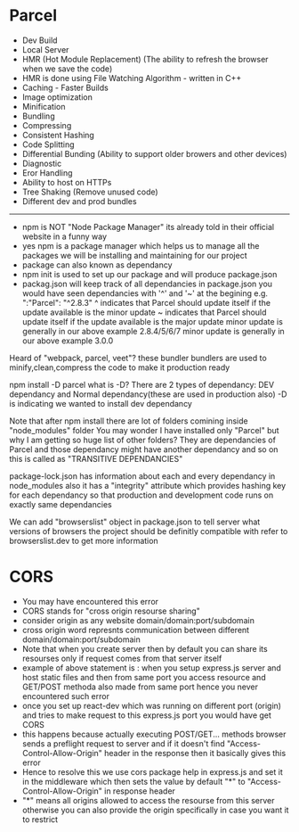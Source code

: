 # Parcel
- Dev Build
- Local Server
- HMR (Hot Module Replacement) (The ability to refresh the browser when we save the code)
- HMR is done using File Watching Algorithm - written in C++
- Caching - Faster Builds
- Image optimization
- Minification
- Bundling
- Compressing
- Consistent Hashing
- Code Splitting
- Differential Bunding (Ability to support older browers and other devices)
- Diagnostic
- Eror Handling
- Ability to host on HTTPs
- Tree Shaking (Remove unused code)
- Different dev and prod bundles
_____________________________________________________________________________________
- npm is NOT "Node Package Manager" its already told in their official website in a funny way
- yes npm is a package manager which helps us to manage all the packages we will be installing and maintaining for our project
- package can also known as dependancy
- npm init is used to set up our package and will produce package.json
- packag.json will keep track of all dependancies
in package.json you would have seen dependancies with '^' and '~' at the begining
e.g. ":"Parcel": "^2.8.3"
^ indicates that Parcel should update itself if the update available is the minor update 
~ indicates that Parcel should update itself if the update available is the major update 
minor update is generally in our above example 2.8.4/5/6/7
minor update is generally in our above example 3.0.0


Heard of "webpack, parcel, veet"? these bundler
bundlers are used to minify,clean,compress the code to make it production ready

npm install -D parcel
what is -D?
There are 2 types of dependancy: DEV dependancy and Normal dependancy(these are used in production also)
-D is indicating we wanted to install dev dependancy

Note that after npm install there are lot of folders comining inside "node_modules" folder
You may wonder I have installed only "Parcel" but why I am getting so huge list of other folders?
They are dependancies of Parcel and those dependancy might have another dependancy and so on this is called as "TRANSITIVE DEPENDANCIES"

package-lock.json has information about each and every dependancy in node_modules also it has a "integrity" attribute which provides hashing key for each dependancy so that production and development code runs on exactly same dependancies

We can add "browserslist" object in package.json to tell server what versions of browsers the project should be definitly compatible with
refer to browserslist.dev to get more information


# CORS
- You may have encountered this error
- CORS stands for "cross origin resourse sharing"
- consider origin as any website domain/domain:port/subdomain
- cross origin word represnts communication between different domain/domain:port/subdomain
- Note that when you create server then by default you can share its resourses only if request comes from that server itself
- example of above statement is : when you setup express.js server and host static files and then from same port you access resource and GET/POST methoda also made from same port hence you never encountered such error
- once you set up react-dev which was running on different port (origin) and tries to make request to this express.js port you would have get CORS
- this happens because actually executing POST/GET... methods browser sends a preflight request to server and if it doesn't find "Access-Control-Allow-Origin" header in the response then it basically gives this error
- Hence to resolve this we use cors package help in express.js and set it in the middleware which then sets the value by default "*" to "Access-Control-Allow-Origin" in response header
- "*" means all origins allowed to access the resourse from this server otherwise you can also provide the origin specifically in case you want it to restrict